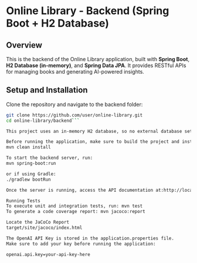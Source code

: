 # Online Library - Backend (Spring Boot + H2 Database)

## Overview
This is the backend of the Online Library application, built with **Spring Boot**, **H2 Database (in-memory)**, and **Spring Data JPA**. It provides RESTful APIs for managing books and generating AI-powered insights.

## Setup and Installation
Clone the repository and navigate to the backend folder:
```sh
git clone https://github.com/user/online-library.git
cd online-library/backend```

This project uses an in-memory H2 database, so no external database setup is required.

Before running the application, make sure to build the project and install dependencies:
mvn clean install

To start the backend server, run: 
mvn spring-boot:run

or if using Gradle: 
./gradlew bootRun

Once the server is running, access the API documentation at:http://localhost:8080/swagger-ui/index.html

Running Tests
To execute unit and integration tests, run: mvn test
To generate a code coverage report: mvn jacoco:report

Locate the JaCoCo Report
target/site/jacoco/index.html

The OpenAI API Key is stored in the application.properties file.
Make sure to add your key before running the application:

openai.api.key=your-api-key-here